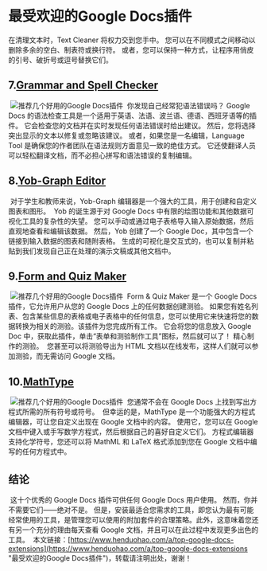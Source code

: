 # 最受欢迎的Google Docs插件
在清理文本时，Text Cleaner 将权力交到您手中。 您可以在不同模式之间移动以删除多余的空白、制表符或换行符。 或者，您可以保持一种方式，让程序用俏皮的引号、破折号或逗号替换它们。
​
## 7.[Grammar and Spell Checker](https://workspace.google.com/marketplace/app/grammar_and_spell_checker_languagetool/805250893316)
​
![推荐几个好用的Google Docs插件](https://p3-juejin.byteimg.com/tos-cn-i-k3u1fbpfcp/44f339bfb0124deaa1f97d0454a93c3e~tplv-k3u1fbpfcp-zoom-1.image)
​
你发现自己经常犯语法错误吗？ Google Docs 的语法检查工具是一个适用于英语、法语、波兰语、德语、西班牙语等的插件。
​
它会检查您的文档并在实时发现任何语法错误时给出建议。 然后，您将选择突出显示的文本以修复或忽略该建议。
​
或者，如果您是一名编辑，Language Tool 是确保您的作者团队在语法规则方面意见一致的绝佳方式。 它还使翻译人员可以轻松翻译文档，而不必担心拼写和语法错误的复制编辑。
​
## 8.[Yob-Graph Editor](https://www.sortd.com/favorite-apps/yob-graph-editor)
​
对于学生和教师来说，Yob-Graph 编辑器是一个强大的工具，用于创建和自定义图表和图形。
​
Yob 的诞生源于对 Google Docs 中有限的绘图功能和其他数据可视化工具的复杂性的失望。 您可以手动或通过电子表格导入输入原始数据，然后直观地查看和编辑该数据。
​
然后，Yob 创建了一个 Google Doc，其中包含一个链接到输入数据的图表和随附表格。 生成的可视化是交互式的，也可以复制并粘贴到我们发现自己正在处理的演示文稿或其他文档中。
​
## 9.[Form and Quiz Maker](https://gsuite.google.com/u/0/marketplace/app/formquiz_maker/204759760797)
​
![推荐几个好用的Google Docs插件](https://p3-juejin.byteimg.com/tos-cn-i-k3u1fbpfcp/9a594b077e2c4aefa44f900ec614d1b0~tplv-k3u1fbpfcp-zoom-1.image)
​
Form & Quiz Maker 是一个 Google Docs 插件，它允许用户从您的 Google Docs 上的任何数据创建测验。
​
如果您有姓名列表、包含某些信息的表格或电子表格中的任何信息，您可以使用它来快速将您的数据转换为相关的测验。
​
该插件为您完成所有工作。 它会将您的信息放入 Google Doc 中，获取此插件，单击“表单和测验制作工具”图标，然后就可以了！ 精心制作的测验。
​
您甚至可以将测验导出为 HTML 文档以在线发布，这样人们就可以参加测验，而无需访问 Google 文档。
​
## 10.[MathType](https://workspace.google.com/marketplace/app/mathtype/742924286153)
​
![推荐几个好用的Google Docs插件](https://p3-juejin.byteimg.com/tos-cn-i-k3u1fbpfcp/a6d58699aafe414e84eb3931cc48a0d9~tplv-k3u1fbpfcp-zoom-1.image)
​
您通常不会在 Google Docs 上找到写出方程式所需的所有符号或符号。
​
但幸运的是，MathType 是一个功能强大的方程式编辑器，可让您自定义出现在 Google 文档中的内容。 使用它，您可以在 Google 文档中键入或手写数学方程式，然后根据自己的喜好自定义它们。
​
方程式编辑器支持化学符号，您还可以将 MathML 和 LaTeX 格式添加到您在 Google 文档中编写的任何方程式中。
​
## 结论
​
这十个优秀的 Google Docs 插件可供任何 Google Docs 用户使用。 然而，你并不需要它们——绝对不是。 但是，安装最适合您需求的工具，即您认为最有可能经常使用的工具，是管理您可以使用的附加套件的合理策略。
​
此外，这意味着您还有另一个充分的理由每天查看 Google 文档，并且可以在此过程中发现更多出色的工具。
​
本文链接：[https://www.henduohao.com/a/top-google-docs-extensions](https://www.henduohao.com/a/top-google-docs-extensions "最受欢迎的Google Docs插件")，转载请注明出处，谢谢！